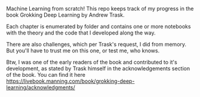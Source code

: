 Machine Learning from scratch! This repo keeps track of my progress in the book Grokking Deep Learning by Andrew Trask.

Each chapter is enumerated by folder and contains one or more notebooks with the theory and the code that I developed along the way.

There are also challenges, which per Trask's request, I did from memory. But you'll have to trust me on this one, or test me, who knows.

Btw, I was one of the early readers of the book and contributed to it's development, as stated by Trask himself in the acknowledgements section of the book. You can find it here https://livebook.manning.com/book/grokking-deep-learning/acknowledgments/
